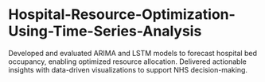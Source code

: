 # Hospital-Resource-Optimization-Using-Time-Series-Analysis
Developed and evaluated ARIMA and LSTM models to forecast hospital bed occupancy, enabling optimized resource allocation. Delivered actionable insights with data-driven visualizations to support NHS decision-making.
